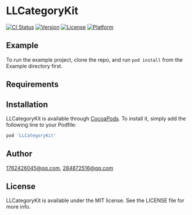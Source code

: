 # LLCategoryKit

[![CI Status](http://img.shields.io/travis/1762426045@qq.com/LLCategoryKit.svg?style=flat)](https://travis-ci.org/1762426045@qq.com/LLCategoryKit)
[![Version](https://img.shields.io/cocoapods/v/LLCategoryKit.svg?style=flat)](http://cocoapods.org/pods/LLCategoryKit)
[![License](https://img.shields.io/cocoapods/l/LLCategoryKit.svg?style=flat)](http://cocoapods.org/pods/LLCategoryKit)
[![Platform](https://img.shields.io/cocoapods/p/LLCategoryKit.svg?style=flat)](http://cocoapods.org/pods/LLCategoryKit)

## Example

To run the example project, clone the repo, and run `pod install` from the Example directory first.

## Requirements

## Installation

LLCategoryKit is available through [CocoaPods](http://cocoapods.org). To install
it, simply add the following line to your Podfile:

```ruby
pod 'LLCategoryKit'
```

## Author

1762426045@qq.com, 284872516@qq.com

## License

LLCategoryKit is available under the MIT license. See the LICENSE file for more info.

